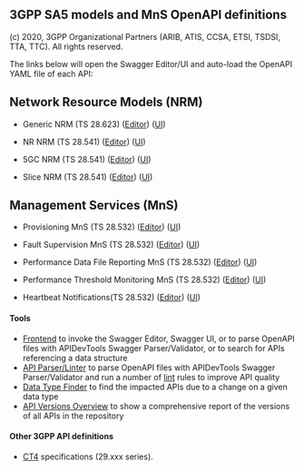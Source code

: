 ## 3GPP SA5 models and MnS OpenAPI definitions

(c) 2020, 3GPP Organizational Partners (ARIB, ATIS, CCSA, ETSI, TSDSI, TTA, TTC). All rights reserved.


The links below will open the Swagger Editor/UI and auto-load the OpenAPI YAML file of each API:

<!-- APIs -->
## Network Resource Models (NRM)

* Generic NRM (TS 28.623)
([Editor](https://forge.etsi.org/swagger/tools/loader.html?yaml=OpenAPI/genericNrm.yaml))
([UI](https://forge.etsi.org/swagger/tools/loader.html?action=ui&yaml=OpenAPI/genericNrm.yaml))

* NR NRM (TS 28.541)
([Editor](https://forge.etsi.org/swagger/tools/loader.html?yaml=OpenAPI/nrNrm.yaml))
([UI](https://forge.etsi.org/swagger/tools/loader.html?action=ui&yaml=OpenAPI/nrNrm.yaml))

* 5GC NRM (TS 28.541)
([Editor](https://forge.etsi.org/swagger/tools/loader.html?yaml=OpenAPI/5gcNrm.yaml))
([UI](https://forge.etsi.org/swagger/tools/loader.html?action=ui&yaml=OpenAPI/5gcNrm.yaml))

* Slice NRM (TS 28.541)
([Editor](https://forge.etsi.org/swagger/tools/loader.html?yaml=OpenAPI/sliceNrm.yaml))
([UI](https://forge.etsi.org/swagger/tools/loader.html?action=ui&yaml=OpenAPI/sliceNrm.yaml))

## Management Services (MnS)

* Provisioning MnS (TS 28.532)
([Editor](https://forge.etsi.org/swagger/tools/loader.html?yaml=OpenAPI/provMnS.yaml))
([UI](https://forge.etsi.org/swagger/tools/loader.html?action=ui&yaml=OpenAPI/provMnS.yaml))

* Fault Supervision MnS (TS 28.532)
([Editor](https://forge.etsi.org/swagger/tools/loader.html?yaml=OpenAPI/faultMnS.yaml))
([UI](https://forge.etsi.org/swagger/tools/loader.html?action=ui&yaml=OpenAPI/faultMnS.yaml))

* Performance Data File Reporting MnS (TS 28.532)
([Editor](https://forge.etsi.org/swagger/tools/loader.html?yaml=OpenAPI/PerDataFileReportMnS.yaml))
([UI](https://forge.etsi.org/swagger/tools/loader.html?action=ui&yaml=OpenAPI/PerDataFileReportMnS.yaml))

* Performance Threshold Monitoring MnS (TS 28.532)
([Editor](https://forge.etsi.org/swagger/tools/loader.html?yaml=OpenAPI/PerThresMonMnS.yaml))
([UI](https://forge.etsi.org/swagger/tools/loader.html?action=ui&yaml=OpenAPI/PerThresMonMnS.yaml))

* Heartbeat Notifications(TS 28.532)
([Editor](https://forge.etsi.org/swagger/tools/loader.html?yaml=OpenAPI/heartbeatNtf.yaml))
([UI](https://forge.etsi.org/swagger/tools/loader.html?action=ui&yaml=OpenAPI/heartbeatNtf.yaml))



#### Tools
* <a href="https://forge.etsi.org/swagger/tools/GitlabOpenAPIFrontend.htm" target="_blank">Frontend</a> to invoke the Swagger Editor, Swagger UI, or to parse OpenAPI files with APIDevTools Swagger Parser/Validator, or to search for APIs referencing a data structure
* <a href="https://forge.etsi.org/swagger/tools/parser.html" target="_blank">API Parser/Linter</a> to parse OpenAPI files with APIDevTools Swagger Parser/Validator and run a number of <a href="https://en.wikipedia.org/wiki/Lint_(software)" target="_blank">lint</a> rules to improve API quality
* <a href="https://forge.etsi.org/swagger/tools/types.html" target="_blank">Data Type Finder</a> to find the impacted APIs due to a change on a given data type
* <a href="https://forge.etsi.org/swagger/tools/versions.html" target="_blank">API Versions Overview</a> to show a comprehensive report of the versions of all APIs in the repository

#### Other 3GPP API definitions
* <a href="https://forge.etsi.org/rep/3GPP/5G_APIs">CT4</a> specifications (29.xxx series).

